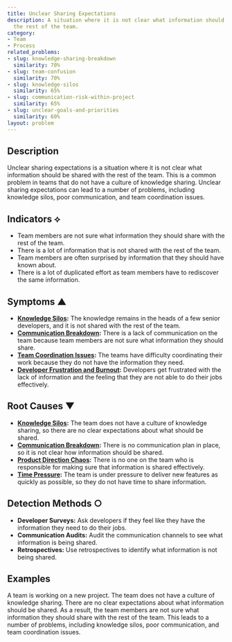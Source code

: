 ```yaml
---
title: Unclear Sharing Expectations
description: A situation where it is not clear what information should be shared with
  the rest of the team.
category:
- Team
- Process
related_problems:
- slug: knowledge-sharing-breakdown
  similarity: 70%
- slug: team-confusion
  similarity: 70%
- slug: knowledge-silos
  similarity: 65%
- slug: communication-risk-within-project
  similarity: 65%
- slug: unclear-goals-and-priorities
  similarity: 60%
layout: problem
---
```


## Description
Unclear sharing expectations is a situation where it is not clear what information should be shared with the rest of the team. This is a common problem in teams that do not have a culture of knowledge sharing. Unclear sharing expectations can lead to a number of problems, including knowledge silos, poor communication, and team coordination issues.

## Indicators ⟡
- Team members are not sure what information they should share with the rest of the team.
- There is a lot of information that is not shared with the rest of the team.
- Team members are often surprised by information that they should have known about.
- There is a lot of duplicated effort as team members have to rediscover the same information.

## Symptoms ▲
- **[Knowledge Silos](knowledge-silos.md):** The knowledge remains in the heads of a few senior developers, and it is not shared with the rest of the team.
- **[Communication Breakdown](communication-breakdown.md):** There is a lack of communication on the team because team members are not sure what information they should share.
- **[Team Coordination Issues](team-coordination-issues.md):** The teams have difficulty coordinating their work because they do not have the information they need.
- **[Developer Frustration and Burnout](developer-frustration-and-burnout.md):** Developers get frustrated with the lack of information and the feeling that they are not able to do their jobs effectively.

## Root Causes ▼
- **[Knowledge Silos](knowledge-silos.md):** The team does not have a culture of knowledge sharing, so there are no clear expectations about what should be shared.
- **[Communication Breakdown](communication-breakdown.md):** There is no communication plan in place, so it is not clear how information should be shared.
- **[Product Direction Chaos](product-direction-chaos.md):** There is no one on the team who is responsible for making sure that information is shared effectively.
- **[Time Pressure](time-pressure.md):** The team is under pressure to deliver new features as quickly as possible, so they do not have time to share information.

## Detection Methods ○
- **Developer Surveys:** Ask developers if they feel like they have the information they need to do their jobs.
- **Communication Audits:** Audit the communication channels to see what information is being shared.
- **Retrospectives:** Use retrospectives to identify what information is not being shared.

## Examples
A team is working on a new project. The team does not have a culture of knowledge sharing. There are no clear expectations about what information should be shared. As a result, the team members are not sure what information they should share with the rest of the team. This leads to a number of problems, including knowledge silos, poor communication, and team coordination issues.

